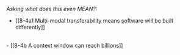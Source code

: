 *Asking what does this even MEAN?:*
- [[8-4a1 Multi-modal transferability means software will be built differently]]
<br>
- [[8-4b A context window can reach billions]]

